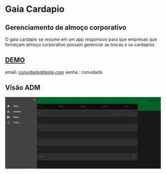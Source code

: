 # Gaia Cardapio
## Gerenciamento de almoço corporativo
O gaia cardapio se resume em um app responsivo para que empresas que forneçam almoço 
corporativo possam gerenciar as trocas e os cardapios.

## [DEMO](http://gaia-web.herokuapp.com)
email: convidade@teste.com
senha : convidado

## Visão ADM

![Drawe](https://github.com/gabriel-Oak/gaia-react/blob/master/demo/01.PNG?raw=true)
